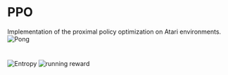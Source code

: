 # PPO
Implementation of the proximal policy optimization on Atari environments. 
![Pong](https://github.com/alirezakazemipour/Proximal-Policy-Optimization/blob/master/Results/Pong.gif)    
#
![Entropy](https://github.com/alirezakazemipour/Proximal-Policy-Optimization/blob/master/Results/Screenshot%20from%202020-08-02%2022-55-22.png)
![running reward](https://github.com/alirezakazemipour/Proximal-Policy-Optimization/blob/master/Results/Screenshot%20from%202020-08-02%2022-56-02.png)  
